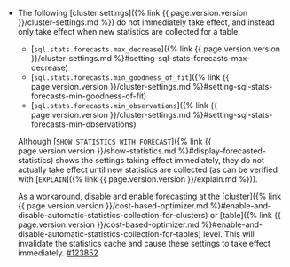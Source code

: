 - The following [cluster settings]({% link {{ page.version.version }}/cluster-settings.md %}) do not immediately take effect, and instead only take effect when new statistics are collected for a table.

	- [`sql.stats.forecasts.max_decrease`]({% link {{ page.version.version }}/cluster-settings.md %}#setting-sql-stats-forecasts-max-decrease)
	- [`sql.stats.forecasts.min_goodness_of_fit`]({% link {{ page.version.version }}/cluster-settings.md %}#setting-sql-stats-forecasts-min-goodness-of-fit)
	- [`sql.stats.forecasts.min_observations`]({% link {{ page.version.version }}/cluster-settings.md %}#setting-sql-stats-forecasts-min-observations)

	Although [`SHOW STATISTICS WITH FORECAST`]({% link {{ page.version.version }}/show-statistics.md %}#display-forecasted-statistics) shows the settings taking effect immediately, they do not actually take effect until new statistics are collected (as can be verified with [`EXPLAIN`]({% link {{ page.version.version }}/explain.md %})).

	As a workaround, disable and enable forecasting at the [cluster]({% link {{ page.version.version }}/cost-based-optimizer.md %}#enable-and-disable-automatic-statistics-collection-for-clusters) or [table]({% link {{ page.version.version }}/cost-based-optimizer.md %}#enable-and-disable-automatic-statistics-collection-for-tables) level. This will invalidate the statistics cache and cause these settings to take effect immediately. [#123852](https://github.com/cockroachdb/cockroach/issues/123852)